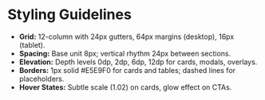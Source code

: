 # Styling Guidelines

- **Grid:** 12-column with 24px gutters, 64px margins (desktop), 16px (tablet).
- **Spacing:** Base unit 8px; vertical rhythm 24px between sections.
- **Elevation:** Depth levels 0dp, 2dp, 6dp, 12dp for cards, modals, overlays.
- **Borders:** 1px solid #E5E9F0 for cards and tables; dashed lines for placeholders.
- **Hover States:** Subtle scale (1.02) on cards, glow effect on CTAs.

